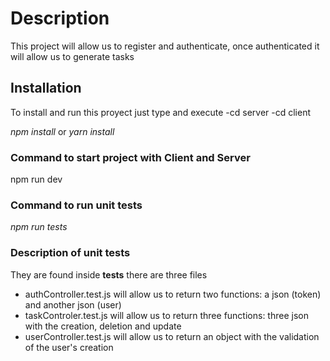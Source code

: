 # Description
This project will allow us to register and authenticate, once authenticated it will allow us to generate tasks

## Installation
To install and run this proyect just type and execute
-cd server
-cd client

*npm install* or *yarn install*

### Command to start project with Client and Server


npm run dev

### Command to run unit tests

*npm run tests*

### Description of unit tests

They are found inside __tests__
there are three files
- authController.test.js will allow us to return two functions: a json (token) and another json (user)
- taskControler.test.js will allow us to return three functions: three json with the creation, deletion and update
- userController.test.js will allow us to return an object with the validation of the user's creation